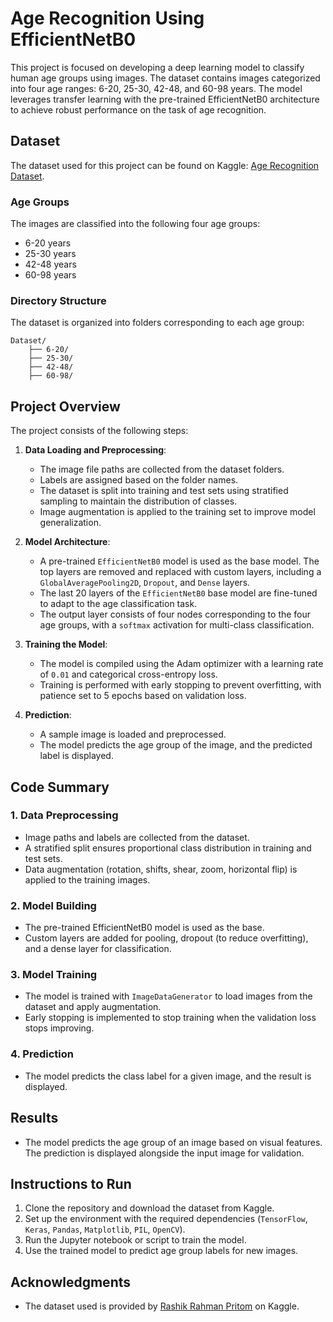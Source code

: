 # Age Recognition Using EfficientNetB0

This project is focused on developing a deep learning model to classify human age groups using images. The dataset contains images categorized into four age ranges: 6-20, 25-30, 42-48, and 60-98 years. The model leverages transfer learning with the pre-trained EfficientNetB0 architecture to achieve robust performance on the task of age recognition.

## Dataset

The dataset used for this project can be found on Kaggle: [Age Recognition Dataset](https://www.kaggle.com/datasets/rashikrahmanpritom/age-recognition-dataset).

### Age Groups
The images are classified into the following four age groups:
- 6-20 years
- 25-30 years
- 42-48 years
- 60-98 years

### Directory Structure
The dataset is organized into folders corresponding to each age group:
```
Dataset/
    ├── 6-20/
    ├── 25-30/
    ├── 42-48/
    ├── 60-98/
```

## Project Overview

The project consists of the following steps:

1. **Data Loading and Preprocessing**:
   - The image file paths are collected from the dataset folders.
   - Labels are assigned based on the folder names.
   - The dataset is split into training and test sets using stratified sampling to maintain the distribution of classes.
   - Image augmentation is applied to the training set to improve model generalization.

2. **Model Architecture**:
   - A pre-trained `EfficientNetB0` model is used as the base model. The top layers are removed and replaced with custom layers, including a `GlobalAveragePooling2D`, `Dropout`, and `Dense` layers.
   - The last 20 layers of the `EfficientNetB0` base model are fine-tuned to adapt to the age classification task.
   - The output layer consists of four nodes corresponding to the four age groups, with a `softmax` activation for multi-class classification.

3. **Training the Model**:
   - The model is compiled using the Adam optimizer with a learning rate of `0.01` and categorical cross-entropy loss.
   - Training is performed with early stopping to prevent overfitting, with patience set to 5 epochs based on validation loss.
   
4. **Prediction**:
   - A sample image is loaded and preprocessed.
   - The model predicts the age group of the image, and the predicted label is displayed.

## Code Summary

### 1. Data Preprocessing
- Image paths and labels are collected from the dataset.
- A stratified split ensures proportional class distribution in training and test sets.
- Data augmentation (rotation, shifts, shear, zoom, horizontal flip) is applied to the training images.

### 2. Model Building
- The pre-trained EfficientNetB0 model is used as the base.
- Custom layers are added for pooling, dropout (to reduce overfitting), and a dense layer for classification.

### 3. Model Training
- The model is trained with `ImageDataGenerator` to load images from the dataset and apply augmentation.
- Early stopping is implemented to stop training when the validation loss stops improving.

### 4. Prediction
- The model predicts the class label for a given image, and the result is displayed.

## Results
- The model predicts the age group of an image based on visual features. The prediction is displayed alongside the input image for validation.

## Instructions to Run

1. Clone the repository and download the dataset from Kaggle.
2. Set up the environment with the required dependencies (`TensorFlow`, `Keras`, `Pandas`, `Matplotlib`, `PIL`, `OpenCV`).
3. Run the Jupyter notebook or script to train the model.
4. Use the trained model to predict age group labels for new images.

## Acknowledgments

- The dataset used is provided by [Rashik Rahman Pritom](https://www.kaggle.com/rashikrahmanpritom) on Kaggle.
